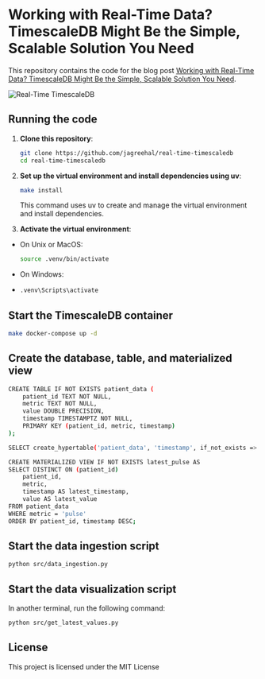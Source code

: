 # Working with Real-Time Data? TimescaleDB Might Be the Simple, Scalable Solution You Need

This repository contains the code for the blog post [Working with Real-Time Data? TimescaleDB Might Be the Simple, Scalable Solution You Need](https://arrangeactassert.com/posts/real-time-timescaledb/).

![Real-Time TimescaleDB](real-time-timescaledb.gif)

## Running the code

1. **Clone this repository**:

   ```bash
   git clone https://github.com/jagreehal/real-time-timescaledb
   cd real-time-timescaledb
   ```

2. **Set up the virtual environment and install dependencies using uv**:

   ```bash
   make install
   ```

   This command uses uv to create and manage the virtual environment and install dependencies.

3. **Activate the virtual environment**:

- On Unix or MacOS:

  ```bash
  source .venv/bin/activate
  ```

- On Windows:

- ```bash
  .venv\Scripts\activate
  ```

## Start the TimescaleDB container

```bash
make docker-compose up -d
```

## Create the database, table, and materialized view

```bash
CREATE TABLE IF NOT EXISTS patient_data (
    patient_id TEXT NOT NULL,
    metric TEXT NOT NULL,
    value DOUBLE PRECISION,
    timestamp TIMESTAMPTZ NOT NULL,
    PRIMARY KEY (patient_id, metric, timestamp)
);

SELECT create_hypertable('patient_data', 'timestamp', if_not_exists => TRUE);

CREATE MATERIALIZED VIEW IF NOT EXISTS latest_pulse AS
SELECT DISTINCT ON (patient_id)
    patient_id,
    metric,
    timestamp AS latest_timestamp,
    value AS latest_value
FROM patient_data
WHERE metric = 'pulse'
ORDER BY patient_id, timestamp DESC;
```

## Start the data ingestion script

```bash
python src/data_ingestion.py
```

## Start the data visualization script

In another terminal, run the following command:

```bash
python src/get_latest_values.py
```

## License

This project is licensed under the MIT License
